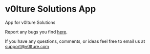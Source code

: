 # v0lture Solutions App
App for v0lture Solutions

Report any bugs you find [here](https://bugs.v0lture.com).

If you have any questions, comments, or ideas feel free to email us at [support@v0lture.com](mailto:support@v0lture.com)
